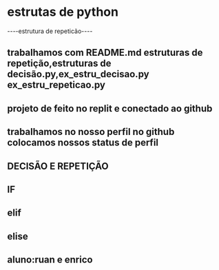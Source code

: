 # estrutas de python

----estrutura de repeticão----

## trabalhamos com README.md estruturas de repetição,estruturas de decisão.py,ex_estru_decisao.py ex_estru_repeticao.py

## projeto de feito no replit e conectado ao github

## trabalhamos no nosso perfil no github colocamos nossos status de perfil

## DECISÃO E REPETIÇÃO
## IF
## elif
## elise

## aluno:ruan e enrico


